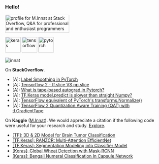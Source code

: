 ### Hello!


<a href="https://stackoverflow.com/users/9215780/m-innat"><img src="https://stackoverflow.com/users/flair/9215780.png?theme=clean" width="208" height="58" alt="profile for M.Innat at Stack Overflow, Q&amp;A for professional and enthusiast programmers" title="profile for M.Innat at Stack Overflow, Q&amp;A for professional and enthusiast programmers"></a>

<p align="left">
  <img src="https://github.com/valohai/ml-logos/blob/master/keras.svg" alt="keras" width="50" height="50"/> 
  <img src="https://www.vectorlogo.zone/logos/tensorflow/tensorflow-icon.svg" alt="tensorflow" width="50" height="50"/> 
  <img src="https://www.vectorlogo.zone/logos/pytorch/pytorch-icon.svg" alt="pytorch" width="50" height="50"/> 
</p>



 <p align="left"> <img src="https://komarev.com/ghpvc/?username=innat" alt="innat" /> </p>

On **StackOverflow**.

 - [A]: [Label Smoothing in PyTorch](https://stackoverflow.com/a/66773267/9215780)
 - [A]: [Tensorflow 2 - tf.slice VS np.slice](https://stackoverflow.com/a/67387982/9215780)
 - [A]: [What is tape-based autograd in Pytorch?](https://stackoverflow.com/a/67591848/9215780)
 - [A]: [TF.Keras model.predict is slower than straight Numpy?](https://stackoverflow.com/a/67238117/9215780)
 - [A]: [TensorFlow equivalent of PyTorch's transforms.Normalize()](https://stackoverflow.com/a/67484253/9215780)
 - [A]: [TensorFlow 2 Quantization Aware Training (QAT) with tf.GradientTape](https://stackoverflow.com/a/66881336/9215780)


On **Kaggle** ([M.Innat](https://www.kaggle.com/ipythonx)). We would appreciate a citation if the following code were useful for your research and study. [Explore](https://www.kaggle.com/ipythonx/code?userId=1984321&sortBy=voteCount&tab=profile).

- [[TF]: 3D & 2D Model for Brain Tumor Classification](https://www.kaggle.com/ipythonx/tf-3d-2d-model-for-brain-tumor-classification/notebook)
- [[TF.Keras]: RANZCR: Multi-Attention EfficientNet](https://www.kaggle.com/ipythonx/tf-keras-ranzcr-multi-attention-efficientnet)
- [[TF.Keras]: Segmentation Modeling into Classifier Model](https://www.kaggle.com/ipythonx/tf-segmentation-modeling-into-classifier-model/notebook)
- [[Keras]: Global Wheat Detection with Mask-RCNN](https://www.kaggle.com/ipythonx/keras-global-wheat-detection-with-mask-rcnn)
- [[Keras]: Bengali Numeral Classification In Capsule Network](https://www.kaggle.com/ipythonx/bengali-numeral-classification-in-capsule-network)






